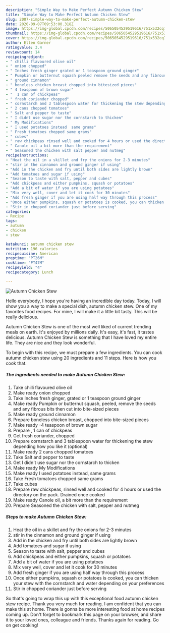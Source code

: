 ```yaml
---
description: "Simple Way to Make Perfect Autumn Chicken Stew"
title: "Simple Way to Make Perfect Autumn Chicken Stew"
slug: 2007-simple-way-to-make-perfect-autumn-chicken-stew
date: 2020-09-07T09:53:00.318Z
image: https://img-global.cpcdn.com/recipes/5065054529519616/751x532cq70/autumn-chicken-stew-recipe-main-photo.jpg
thumbnail: https://img-global.cpcdn.com/recipes/5065054529519616/751x532cq70/autumn-chicken-stew-recipe-main-photo.jpg
cover: https://img-global.cpcdn.com/recipes/5065054529519616/751x532cq70/autumn-chicken-stew-recipe-main-photo.jpg
author: Ellen Garner
ratingvalue: 3.4
reviewcount: 14
recipeingredient:
- " chilli flavoured olive oil"
- " onion chopped"
- " Inches fresh ginger grated or 1 teaspoon ground ginger"
- " Pumpkin or butternut squash peeled remove the seeds and any fibrous bits then cut into bitesized pieces"
- " ground cinnamon"
- " boneless chicken breast chopped into bitesized pieces"
- " 4 teaspoon of brown sugar"
- "  1 can of chickpeas"
- " fresh coriander chopped"
- " cornstarch and 3 tablespoon water for thickening the stew depending how you like it optional"
- " 2 cans chopped tomatoes"
- " Salt and pepper to taste"
- " I didnt use sugar nor the cornstarch to thicken"
- " My Modifications"
- " I used potatoes instead  same grams"
- " Fresh tomatoes chopped same grams"
- " cubes"
- " raw chickpeas rinsed well and cooked for 4 hours or used the directory on the pack Drained once cooked"
- " Canole oil a bit more than the requirement"
- " Seasoned the chicken with salt pepper and nutmeg"
recipeinstructions:
- "Heat the oil in a skillet and fry the onions for 2-3 minutes"
- "stir in the cinnamon and ground ginger if using"
- "Add in the chicken and fry until both sides are lightly brown"
- "Add tomatoes and sugar if using"
- "Season to taste with salt, pepper and cubes"
- "Add chickpeas and either pumpkins, squash or potatoes"
- "Add a bit of water if you are using potatoes"
- "Mix very well, cover and let it cook for 30 minutes"
- "Add fresh ginger if you are using half way through this process"
- "Once either pumpkins, squash or potatoes is cooked, you can thicken your stew with the cornstarch and water depending on your preferences"
- "Stir in chopped coriander just before serving"
categories:
- Recipe
tags:
- autumn
- chicken
- stew

katakunci: autumn chicken stew 
nutrition: 196 calories
recipecuisine: American
preptime: "PT26M"
cooktime: "PT47M"
recipeyield: "4"
recipecategory: Lunch

---
```



![Autumn Chicken Stew](https://img-global.cpcdn.com/recipes/5065054529519616/751x532cq70/autumn-chicken-stew-recipe-main-photo.jpg)

Hello everybody, I hope you're having an incredible day today. Today, I will show you a way to make a special dish, autumn chicken stew. One of my favorites food recipes. For mine, I will make it a little bit tasty. This will be really delicious.



Autumn Chicken Stew is one of the most well liked of current trending meals on earth. It's enjoyed by millions daily. It's easy, it's fast, it tastes delicious. Autumn Chicken Stew is something that I have loved my entire life. They are nice and they look wonderful.


To begin with this recipe, we must prepare a few ingredients. You can cook autumn chicken stew using 20 ingredients and 11 steps. Here is how you cook that.

<!--inarticleads1-->

##### The ingredients needed to make Autumn Chicken Stew:

1. Take  chilli flavoured olive oil
1. Make ready  onion chopped
1. Take  Inches fresh ginger, grated or 1 teaspoon ground ginger
1. Make ready  Pumpkin or butternut squash, peeled, remove the seeds and any fibrous bits then cut into bite-sized pieces
1. Make ready  ground cinnamon
1. Prepare  boneless chicken breast, chopped into bite-sized pieces
1. Make ready  -4 teaspoon of brown sugar
1. Prepare  , 1 can of chickpeas
1. Get  fresh coriander, chopped
1. Prepare  cornstarch and 3 tablespoon water for thickening the stew depending how you like it (optional)
1. Make ready  2 cans chopped tomatoes
1. Take  Salt and pepper to taste
1. Get  I didn&#39;t use sugar nor the cornstarch to thicken
1. Make ready  My Modifications
1. Make ready  I used potatoes instead,  same grams
1. Take  Fresh tomatoes chopped same grams
1. Take  cubes
1. Prepare  raw chickpeas, rinsed well and cooked for 4 hours or used the directory on the pack. Drained once cooked
1. Make ready  Canole oil, a bit more than the requirement
1. Prepare  Seasoned the chicken with salt, pepper and nutmeg




<!--inarticleads2-->

##### Steps to make Autumn Chicken Stew:

1. Heat the oil in a skillet and fry the onions for 2-3 minutes
1. stir in the cinnamon and ground ginger if using
1. Add in the chicken and fry until both sides are lightly brown
1. Add tomatoes and sugar if using
1. Season to taste with salt, pepper and cubes
1. Add chickpeas and either pumpkins, squash or potatoes
1. Add a bit of water if you are using potatoes
1. Mix very well, cover and let it cook for 30 minutes
1. Add fresh ginger if you are using half way through this process
1. Once either pumpkins, squash or potatoes is cooked, you can thicken your stew with the cornstarch and water depending on your preferences
1. Stir in chopped coriander just before serving




So that's going to wrap this up with this exceptional food autumn chicken stew recipe. Thank you very much for reading. I am confident that you can make this at home. There is gonna be more interesting food at home recipes coming up. Don't forget to bookmark this page on your browser, and share it to your loved ones, colleague and friends. Thanks again for reading. Go on get cooking!
